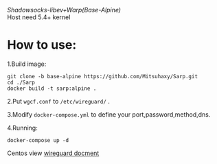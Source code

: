 *Shadowsocks-libev+Warp(Base-Alpine)*  
Host need 5.4+ kernel  
  
# How to use:
1.Build image:
```
git clone -b base-alpine https://github.com/Mitsuhaxy/Sarp.git
cd ./Sarp
docker build -t sarp:alpine .
```
  
2.Put ```wgcf.conf``` to ```/etc/wireguard/``` .
  
3.Modify ```docker-compose.yml``` to define your port,password,method,dns.
  
4.Running:
```
docker-compose up -d
```

Centos view [wireguard docment](https://www.wireguard.com/install/#centos-7-module-plus-module-kmod-module-dkms-tools)
